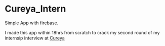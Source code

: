 # Cureya_Intern
Simple App with firebase.

I made this app within 18hrs from scratch to crack my second round of my internsip interview at [Cureya](https://www.cureya.in/)
